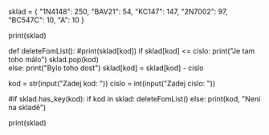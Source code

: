 sklad = {
  "1N4148": 250,
  "BAV21": 54,
  "KC147": 147,
  "2N7002": 97,
  "BC547C": 10,
  "A": 10
}

print(sklad)

def deleteFomList():
    #print(sklad[kod])
    if sklad[kod] <= cislo:
        print("Je tam toho málo")
        sklad.pop(kod)    
    else:
        print("Bylo toho dost") 
        sklad[kod] = sklad[kod] - cislo


kod = str(input("Zadej kod: "))
cislo = int(input("Zadej cislo: "))


#if sklad.has_key(kod):
if kod in sklad:
    deleteFomList()
else:
    print(kod, "Není na skladě")

print(sklad)